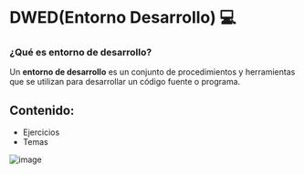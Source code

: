 # DWED(Entorno Desarrollo) 💻

### ¿Qué es entorno de desarrollo?
Un **entorno de desarrollo** es un conjunto de procedimientos y herramientas que se utilizan para desarrollar un código fuente o programa.

## Contenido: 
- Ejercicios
- Temas

![image](https://www.arimetrics.com/wp-content/uploads/2020/01/Entorno_de_desarrollo.png)